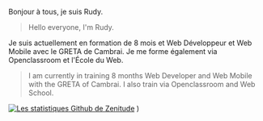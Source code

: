Bonjour à tous, je suis Rudy.
> Hello everyone, I'm Rudy.

Je suis actuellement en formation de 8 mois et Web Développeur et Web Mobile avec le GRETA de Cambrai.
Je me forme également via Openclassroom et l'École du Web.
> I am currently in training 8 months Web Developer and Web Mobile with the GRETA of Cambrai.
> I also train via Openclassroom and Web School.

[![Les statistiques Github de Zenitude](https://github-readme-stats.vercel.app/api?username=Zenitude)](https://github.com/Zenitude/github-readme-stats&theme=dark)
)
